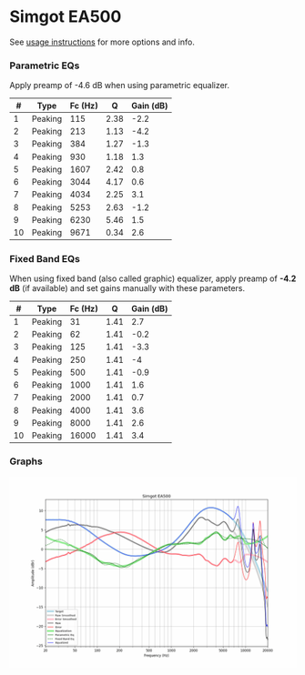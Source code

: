 # Simgot EA500
See [usage instructions](https://github.com/jaakkopasanen/AutoEq#usage) for more options and info.

### Parametric EQs
Apply preamp of -4.6 dB when using parametric equalizer.

|   # | Type    |   Fc (Hz) |    Q |   Gain (dB) |
|-----|---------|-----------|------|-------------|
|   1 | Peaking |       115 | 2.38 |        -2.2 |
|   2 | Peaking |       213 | 1.13 |        -4.2 |
|   3 | Peaking |       384 | 1.27 |        -1.3 |
|   4 | Peaking |       930 | 1.18 |         1.3 |
|   5 | Peaking |      1607 | 2.42 |         0.8 |
|   6 | Peaking |      3044 | 4.17 |         0.6 |
|   7 | Peaking |      4034 | 2.25 |         3.1 |
|   8 | Peaking |      5253 | 2.63 |        -1.2 |
|   9 | Peaking |      6230 | 5.46 |         1.5 |
|  10 | Peaking |      9671 | 0.34 |         2.6 |

### Fixed Band EQs
When using fixed band (also called graphic) equalizer, apply preamp of **-4.2 dB** (if available) and set gains manually with these parameters.

|   # | Type    |   Fc (Hz) |    Q |   Gain (dB) |
|-----|---------|-----------|------|-------------|
|   1 | Peaking |        31 | 1.41 |         2.7 |
|   2 | Peaking |        62 | 1.41 |        -0.2 |
|   3 | Peaking |       125 | 1.41 |        -3.3 |
|   4 | Peaking |       250 | 1.41 |        -4   |
|   5 | Peaking |       500 | 1.41 |        -0.9 |
|   6 | Peaking |      1000 | 1.41 |         1.6 |
|   7 | Peaking |      2000 | 1.41 |         0.7 |
|   8 | Peaking |      4000 | 1.41 |         3.6 |
|   9 | Peaking |      8000 | 1.41 |         2.6 |
|  10 | Peaking |     16000 | 1.41 |         3.4 |

### Graphs
![](./Simgot%20EA500.png)
